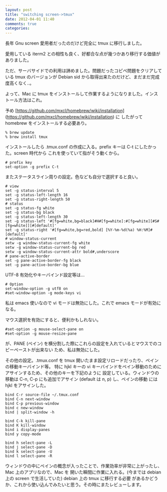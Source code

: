 ```yaml
---
layout: post
title: "switching screen->tmux"
date: 2012-04-01 11:40
comments: true
categories: 
---
```

長年 Gnu screen 愛用者だったのだけど完全に tmux に移行しました。

愛用している iterm2 との相性も良く、好都合な点が幾つかあり移行する価値がありました。

ただ、サーバサイドでの利用は諦めました。問題だったコピペ問題をクリアしている tmux のバージョンが
Debian sid から取得出来たのだけど、まだまだ完成度高くなく..。

よって、Mac に tmux をインストールして作業するようになりました。インストール方法はこれ。

予め [https://github.com/mxcl/homebrew/wiki/installation] (https://github.com/mxcl/homebrew/wiki/installation) に
したがって homebrew をインストールする必要あり。

    % brew update
    % brew install tmux

インストールしたら .tmux.conf の作成に入る。prefix キーは C-t にしたかった。screen 時代から
これを使っていて指がそう動くから。

    # prefix key
    set-option -g prefix C-t

またステータスライン周りの設定。色なども自分で選択すると良い。

    # view
    set -g status-interval 5
    set -g status-left-length 16
    set -g status-right-length 50
    # status
    set -g status-fg white
    set -g status-bg black
    set -g status-left-length 30
    set -g status-left '#[fg=white,bg=black]#H#[fg=white]:#[fg=white][#S#[fg=white]][#[default]'
    set -g status-right '#[fg=white,bg=red,bold] [%Y-%m-%d(%a) %H:%M]#[default]'
    # window-status-current
    setw -g window-status-current-fg white
    setw -g window-status-current-bg red
    setw -g window-status-current-attr bold#,underscore
    # pane-active-border
    set -g pane-active-border-fg black
    set -g pane-active-border-bg blue

UTF-8 有効化やキーバインド設定等は...

    # Option
    set-window-option -g utf8 on
    #set-window-option -g mode-keys vi

私は emacs 使いなので vi モードは無効にした。これで emacs モードが有効になる。

マウス選択を有効にすると、便利かもしれない。

    #set-option -g mouse-select-pane on
    #set-option -g mouse-resize-pane

が、PANE (ペイン) を横分割した際にこれらの設定を入れているとマウスでのコピーペーストが出来ない
ため、私は無効にした。

その他の設定。.tmux.conf を tmux 開いたまま設定リロードだったり、ペインの移動キーバインド等。
特に hjkl キーの vi キーバインドをペイン移動のためにアサインするため、その他のキーを下記のように
設定している。ウィンドウの移動は C-n, C-p にも追加でアサイン (default は n, p) し、ペインの移動
には hjkl をアサインした。

    bind C-r source-file ~/.tmux.conf
    bind C-n next-window
    bind C-p previous-window
    bind c new-window
    bind | split-window -h
    
    bind C-k kill-pane
    bind K kill-window
    bind i display-panes
    bind y copy-mode
    
    bind h select-pane -L
    bind j select-pane -D
    bind k select-pane -U
    bind l select-pane -R

ウィンドウの中にペインの概念が入ったことで、作業効率が非常に上がったし、Mac 上のアプリなので、Mac を
開いた瞬間に作業に入れる。(今までは debian 上の screen で生活していた) debian 上の tmux に移行する必要
があるかどうか、これから使い込んでみたいと思う。その時にまたレビューします。
